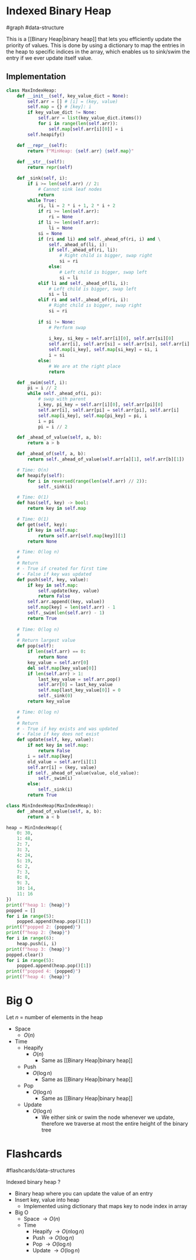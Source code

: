 # Indexed Binary Heap
#graph #data-structure 

This is a [[Binary Heap|binary heap]] that lets you efficiently update the priority of values. This is done by using a dictionary to map the entries in the heap to specific indices in the array, which enables us to sink/swim the entry if we ever update itself value.
## Implementation
```python
class MaxIndexHeap:
	def __init__(self, key_value_dict = None):
		self.arr = [] # [i] = (key, value)
		self.map = {} # [key]: i
		if key_value_dict != None:
			self.arr = list(key_value_dict.items())
			for i in range(len(self.arr)):
				self.map[self.arr[i][0]] = i
		self.heapify()

	def __repr__(self):
		return f"MinHeap: {self.arr} {self.map}"
	
	def __str__(self):
		return repr(self)

	def _sink(self, i):
		if i >= len(self.arr) // 2:
			# Cannot sink leaf nodes
			return
		while True:
			ri, li = 2 * i + 1, 2 * i + 2
			if ri >= len(self.arr):
				ri = None
			if li >= len(self.arr):
				li = None
			si = None
			if (ri and li) and self._ahead_of(ri, i) and \
				self._ahead_of(li, i):
				if self._ahead_of(ri, li):
					# Right child is bigger, swap right
					si = ri
				else:
					# Left child is bigger, swap left
					si = li 
			elif li and self._ahead_of(li, i):
				# Left child is bigger, swap left
				si = li
			elif ri and self._ahead_of(ri, i):
				# Right child is bigger, swap right
				si = ri
			
			if si != None:
				# Perform swap
				
				i_key, si_key = self.arr[i][0], self.arr[si][0]
				self.arr[i], self.arr[si] = self.arr[si], self.arr[i]
				self.map[i_key], self.map[si_key] = si, i
				i = si
			else:
				# We are at the right place
				return

	def _swim(self, i):
		pi = i // 2
		while self._ahead_of(i, pi):
			# swap with parent
			i_key, pi_key = self.arr[i][0], self.arr[pi][0]
			self.arr[i], self.arr[pi] = self.arr[pi], self.arr[i]
			self.map[i_key], self.map[pi_key] = pi, i
			i = pi
			pi = i // 2

	def _ahead_of_value(self, a, b):
		return a > b

	def _ahead_of(self, a, b):
		return self._ahead_of_value(self.arr[a][1], self.arr[b][1])

	# Time: O(n)
	def heapify(self):
		for i in reversed(range(len(self.arr) // 2)):
			self._sink(i)

	# Time: O(1)
	def has(self, key) -> bool:
		return key in self.map

	# Time: O(1)
	def get(self, key):
		if key in self.map:
			return self.arr[self.map[key]][1]
		return None

	# Time: O(log n)
	#
	# Return
	# - True if created for first time
	# - False if key was updated
	def push(self, key, value):
		if key in self.map:
			self.update(key, value)
			return False
		self.arr.append((key, value))
		self.map[key] = len(self.arr) - 1
		self._swim(len(self.arr) - 1)
		return True
	
	# Time: O(log n)
	#
	# Return largest value
	def pop(self):
		if len(self.arr) == 0:
			return None
		key_value = self.arr[0]
		del self.map[key_value[0]]
		if len(self.arr) > 1:
			last_key_value = self.arr.pop()
			self.arr[0] = last_key_value
			self.map[last_key_value[0]] = 0
			self._sink(0)
		return key_value

	# Time: O(log n)
	#
	# Return
	# - True if key exists and was updated
	# - False if key does not exist
	def update(self, key, value):
		if not key in self.map:
			return False
		i = self.map[key]
		old_value = self.arr[i][1]
		self.arr[i] = (key, value)
		if self._ahead_of_value(value, old_value):
			self._swim(i)
		else:
			self._sink(i)
		return True

class MinIndexHeap(MaxIndexHeap):
	def _ahead_of_value(self, a, b):
		return a < b

heap = MinIndexHeap({
	0: 30,
	1: 48, 
	2: 7,
	3: 3,
	4: 24,
	5: 19,
	6: 2,
	7: 3,
	8: 8,
	9: 3,
	10: 14,
	11: 16
})
print(f"heap 1: {heap}")
popped = []
for i in range(5):
	popped.append(heap.pop()[1])
print(f"popped 2: {popped}")
print(f"heap 2: {heap}")
for i in range(6):
	heap.push(i, i)
print(f"heap 3: {heap}")
popped.clear()
for i in range(5):
	popped.append(heap.pop()[1])
print(f"popped 4: {popped}")
print(f"heap 4: {heap}")
```
# Big O
Let $n$ = number of elements in the heap
- Space
	- $O(n)$
- Time
	- Heapify
		- $O(n)$
			- Same as [[Binary Heap|binary heap]]
	- Push
		- $O(\log n)$
			- Same as [[Binary Heap|binary heap]]
	- Pop
		- $O(\log n)$
			- Same as [[Binary Heap|binary heap]]
	- Update
		- $O(\log n)$
			- We either sink or swim the node whenever we update, therefore we traverse at most the entire height of the binary tree
# Flashcards
#flashcards/data-structures 

Indexed binary heap
?
- Binary heap where you can update the value of an entry
- Insert key, value into heap
	- Implemented using dictionary that maps key to node index in array
- Big O
	- Space $\to O(n)$
	- Time
		- Heapify $\to O(n \log n)$
		- Push $\to O(\log n)$
		- Pop $\to O(\log n)$
		- Update $\to O(\log n)$
<!--SR:!2025-01-05,3,250-->